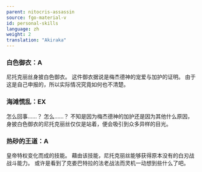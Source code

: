 ```yaml
---
parent: nitocris-assassin
source: fgo-material-v
id: personal-skills
language: zh
weight: 2
translation: "Akiraka"
---
```


### 白色御衣：A

尼托克丽丝身披白色御衣。
这件御衣据说是梅杰德神的宠爱与加护的证明。
由于这是自己申报的，所以实际情况究竟如何也不清楚。

### 海滩慌乱：EX

怎么回事……？
怎么……？
不知是因为梅杰德神的加护还是因为其他什么原因，身披白色御衣的尼托克丽丝仅仅是站着，便会吸引到众多异样的目光。

### 热砂的王道：A

皇帝特权变化而成的技能。
藉由该技能，尼托克丽丝能够获得原本没有的白刃战战斗能力。
或许是看到了克娄巴特拉的法老战法而灵机一动想到些什么了吧。
